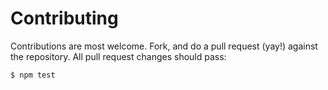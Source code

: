 # Contributing

Contributions are most welcome. Fork, and do a pull request (yay!) against the
repository. All pull request changes should pass:

```
$ npm test
```
